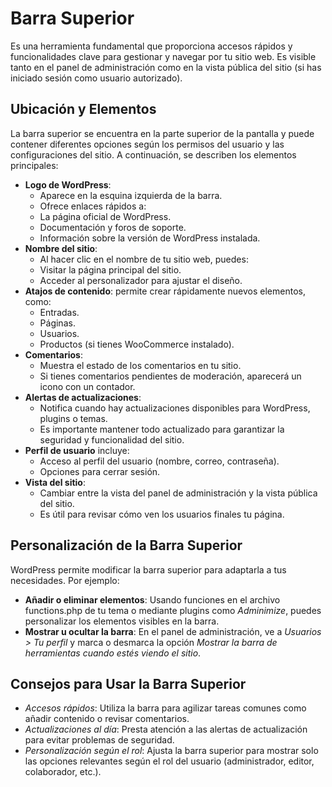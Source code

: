 # Barra Superior

Es una herramienta fundamental que proporciona accesos rápidos y funcionalidades clave para gestionar y navegar por tu sitio web. Es visible tanto en el panel de administración como en la vista pública del sitio (si has iniciado sesión como usuario autorizado).


## Ubicación y Elementos

La barra superior se encuentra en la parte superior de la pantalla y puede contener diferentes opciones según los permisos del usuario y las configuraciones del sitio. A continuación, se describen los elementos principales:

- **Logo de WordPress**:
    - Aparece en la esquina izquierda de la barra.
    - Ofrece enlaces rápidos a:
    - La página oficial de WordPress.
    - Documentación y foros de soporte.
    - Información sobre la versión de WordPress instalada.
- **Nombre del sitio**:
    - Al hacer clic en el nombre de tu sitio web, puedes:
    - Visitar la página principal del sitio.
    - Acceder al personalizador para ajustar el diseño.
- **Atajos de contenido**: permite crear rápidamente nuevos elementos, como:
    - Entradas.
    - Páginas.
    - Usuarios.
    - Productos (si tienes WooCommerce instalado).
- **Comentarios**:
    - Muestra el estado de los comentarios en tu sitio.
    - Si tienes comentarios pendientes de moderación, aparecerá un icono con un contador.
- **Alertas de actualizaciones**:
    - Notifica cuando hay actualizaciones disponibles para WordPress, plugins o temas.
    - Es importante mantener todo actualizado para garantizar la seguridad y funcionalidad del sitio.
- **Perfil de usuario** incluye:
    - Acceso al perfil del usuario (nombre, correo, contraseña).
    - Opciones para cerrar sesión.
- **Vista del sitio**:
    - Cambiar entre la vista del panel de administración y la vista pública del sitio.
    - Es útil para revisar cómo ven los usuarios finales tu página.



## Personalización de la Barra Superior

WordPress permite modificar la barra superior para adaptarla a tus necesidades. Por ejemplo:

- **Añadir o eliminar elementos**: Usando funciones en el archivo functions.php de tu tema o mediante plugins como *Adminimize*, puedes personalizar los elementos visibles en la barra.
- **Mostrar u ocultar la barra**: En el panel de administración, ve a *Usuarios > Tu perfil* y marca o desmarca la opción *Mostrar la barra de herramientas cuando estés viendo el sitio*.


## Consejos para Usar la Barra Superior
- *Accesos rápidos*: Utiliza la barra para agilizar tareas comunes como añadir contenido o revisar comentarios.
- *Actualizaciones al día*: Presta atención a las alertas de actualización para evitar problemas de seguridad.
- *Personalización según el rol*: Ajusta la barra superior para mostrar solo las opciones relevantes según el rol del usuario (administrador, editor, colaborador, etc.).
